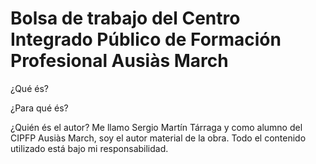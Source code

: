 Bolsa de trabajo del Centro Integrado Público de Formación Profesional Ausiàs March
===================================================================================

¿Qué és?

¿Para qué és?

¿Quién és el autor?
Me llamo Sergio Martín Tárraga y como alumno del CIPFP Ausiàs March, soy el autor material de la obra. Todo el contenido utilizado está bajo mi responsabilidad.
